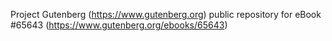 Project Gutenberg (https://www.gutenberg.org) public repository for
eBook #65643 (https://www.gutenberg.org/ebooks/65643)
